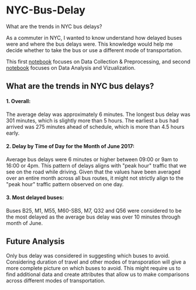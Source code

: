 # NYC-Bus-Delay

What are the trends in NYC bus delays?

As a commuter in NYC, I wanted to know understand how delayed buses were and where the bus delays were. This knowledge would help me decide whether to take the bus or use a different mode of transportation.

This first [notebook](https://github.com/sreegp/NYC-Bus-Delay/blob/master/NYC%20Bus%20Analysis%20-%20Data%20Collection%20%26%20Preprocessing.ipynb) focuses on Data Collection & Preprocessing, and second [notebook](https://github.com/sreegp/NYC-Bus-Delay/blob/master/NYC%20Bus%20Analysis%20-%20Data%20Analysis%20%26%20Visualization.ipynb) focuses on Data Analysis and Vizualization. 

## What are the trends in NYC bus delays?

#### 1. Overall: <br>

The average delay was approximately 6 minutes. The longest bus delay was 301 minutes, which is slightly more than 5 hours. The earliest a bus had arrived was 275 minutes ahead of schedule, which is more than 4.5 hours early.

#### 2. Delay by Time of Day for the Month of June 2017: <br>

Average bus delays were 6 minutes or higher between 09:00 or 9am to 16:00 or 4pm. This pattern of delays aligns with "peak hour" traffic that we see on the road while driving. Given that the values have been averaged over an entire month across all bus routes, it might not strictly align to the "peak hour" traffic pattern observed on one day.

#### 3. Most delayed buses: <br>

Buses B25, M1, M55, M60-SBS, M7, Q32 and Q56 were considered to be the most delayed as the average bus delay was over 10 minutes through month of June.

## Future Analysis

Only bus delay was considered in suggesting which buses to avoid. Considering duration of travel and other modes of transporation will give a more complete picture on which buses to avoid. This might require us to find additional data and create attributes that allow us to make comparisons across different modes of transportation.

